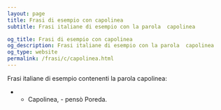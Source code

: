 ```yaml
---
layout: page
title: Frasi di esempio con capolinea 
subtitle: Frasi italiane di esempio con la parola  capolinea

og_title: Frasi di esempio con capolinea 
og_description: Frasi italiane di esempio con la parola  capolinea
og_type: website
permalink: /frasi/c/capolinea.html
---
```


Frasi italiane di esempio contenenti la parola capolinea:


- - Capolinea, - pensò Poreda.
